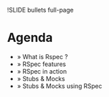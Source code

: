 !SLIDE bullets full-page
# Agenda

* <span class="bullet">»</span> What is Rspec ?
* <span class="bullet">»</span> RSpec features
* <span class="bullet">»</span> RSpec in action
* <span class="bullet">»</span> Stubs & Mocks
* <span class="bullet">»</span> Stubs & Mocks using RSpec